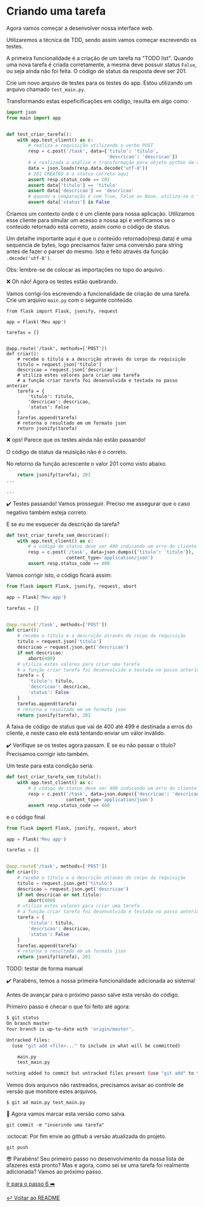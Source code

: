 # Criando uma tarefa

Agora vamos começar a desenvolver nossa interface web.

Utilizaremos a técnica de TDD, sendo assim vamos começar escrevendo os testes.

A primeira funcionalidade é a criação de um tarefa na "TODO list". Quando uma nova tarefa é criada corretamente, a mesma deve possuir status `False`, ou seja ainda não foi feita. O código de status da resposta deve ser 201.

Crie um novo arquivo de testes para os testes do app. Estou utilizando um arquivo chamado `test_main.py`.

Transformando estas espeficificações em código, resulta em algo como:

```python
import json
from main import app


def test_criar_tarefa():
    with app.test_client() as c:
        # realiza a requisição utilizando o verbo POST
        resp = c.post('/task', data={'titulo': 'titulo',
                                     'descricao': 'descricao'})
        # é realizada a análise e transformação para objeto python da resposta
        data = json.loads(resp.data.decode('utf-8'))
        # 201 CREATED é o status correto aqui
        assert resp.status_code == 201
        assert data['titulo'] == 'titulo'
        assert data['descricao'] == 'descricao'
        # qaundo a comparação é com True, False ou None, utiliza-se o "is"
        assert data['status'] is False
```

Criamos um contexto onde c é um cliente para nossa aplicação. Utilizamos esse cliente para simular um acesso a nossa api e
verificamos se o conteúdo retornado está correto, assim como o código de status.

Um detalhe importante aqui é que o conteúdo retornado(resp.data) é uma sequencia de bytes, logo precisamos fazer uma conversão para string antes de fazer o parser do mesmo. Isto e feito através da função `.decode('utf-8')`.

Obs: lembre-se de colocar as importações no topo do arquivo.

:x: Oh não! Agora os testes estão quebrando.

Vamos corrigi-los escrevendo a funcionalidade de criação de uma tarefa. Crie um arquivo `main.py` com o seguinte conteúdo.

```
from flask import Flask, jsonify, request

app = Flask('Meu app')

tarefas = []


@app.route('/task', methods=['POST'])
def criar():
    # recebe o título e a descrição através do corpo da requisição
    titulo = request.json['titulo']
    descricao = request.json['descricao']
    # utiliza estes valores para criar uma tarefa
    # a função criar tarefa foi desenvolvida e testada no passo anterior
    tarefa = {
        'titulo': titulo,
        'descricao': descricao,
        'status': False
    }
    tarefas.append(tarefa)
    # retorna o resultado em um formato json
    return jsonify(tarefa)
```

:x: ops! Parece que os testes ainda não estão passando!

O código de status da reuisição não é o correto.

No retorno da função acrescente o valor 201 como visto abaixo.

```python
    return jsonify(tarefa), 201
...

...
```
:heavy_check_mark: Testes passando! Vamos prosseguir. Preciso me assegurar que o caso negativo também esteja correto.

E se eu me esquecer da descrição da tarefa?

```python
def test_criar_tarefa_sem_descricao():
    with app.test_client() as c:
        # o código de status deve ser 400 indicando um erro do cliente
        resp = c.post('/task', data=json.dumps({'titulo': 'titulo'}),
                      content_type='application/json')
        assert resp.status_code == 400
```

Vamos corrigir isto, o código ficará assim:

```python
from flask import Flask, jsonify, request, abort

app = Flask('Meu app')

tarefas = []


@app.route('/task', methods=['POST'])
def criar():
    # recebe o título e a descrição através do corpo da requisição
    titulo = request.json['titulo']
    descricao = request.json.get('descricao')
    if not descricao:
        abort(400)
    # utiliza estes valores para criar uma tarefa
    # a função criar tarefa foi desenvolvida e testada no passo anterior
    tarefa = {
        'titulo': titulo,
        'descricao': descricao,
        'status': False
    }
    tarefas.append(tarefa)
    # retorna o resultado em um formato json
    return jsonify(tarefa), 201

```

A faixa de código de status que vai de 400 até 499 é destinada a erros do cliente, e neste caso ele está tentando enviar um válor inválido.

:heavy_check_mark: Verifique se os testes agora passam. E se eu não passar o título? Precisamos corrigir isto também.

Um teste para esta condição seria:

```python
def test_criar_tarefa_sem_titulo():
    with app.test_client() as c:
        # o código de status deve ser 400 indicando um erro do cliente
        resp = c.post('/task', data=json.dumps({'descricao': 'descricao'}),
                      content_type='application/json')
        assert resp.status_code == 400
```

e o código final

```python
from flask import Flask, jsonify, request, abort

app = Flask('Meu app')

tarefas = []


@app.route('/task', methods=['POST'])
def criar():
    # recebe o título e a descrição através do corpo da requisição
    titulo = request.json.get('titulo')
    descricao = request.json.get('descricao')
    if not descricao or not titulo:
        abort(400)
    # utiliza estes valores para criar uma tarefa
    # a função criar tarefa foi desenvolvida e testada no passo anterior
    tarefa = {
        'titulo': titulo,
        'descricao': descricao,
        'status': False
    }
    tarefas.append(tarefa)
    # retorna o resultado em um formato json
    return jsonify(tarefa), 201
```

TODO: testar de forma manual

:heavy_check_mark: Parabéns, temos a nossa primeira funcionalidade adicionada ao sistema!

Antes de avançar para o próximo passo salve esta versão do código.

Primeiro passo é checar o que foi feito até agora:
```bash
$ git status
On branch master
Your branch is up-to-date with 'origin/master'.

Untracked files:
  (use "git add <file>..." to include in what will be committed)

	main.py
	test_main.py

nothing added to commit but untracked files present (use "git add" to track)
```

Vemos dois arquivos não rastreados, precisamos avisar ao controle de versão que monitore estes arquivos.

`$ git ad main.py test_main.py`

:floppy_disk: Agora vamos marcar esta versão como salva.

`git commit -m "inserindo uma tarefa"`

:octocat: Por fim envie ao github a versão atualizada do projeto.

`git push`

:sunglasses: Parabéns! Seu primeiro passo no desenvolvimento da nossa lista de afazeres está pronto? Mas e agora, como sei se uma tarefa foi realmente adicionada? Vamos ao próximo passo.

[Ir para o passo 6 :arrow_right:](passo06.md)

[:leftwards_arrow_with_hook: Voltar ao README ](README.md)
